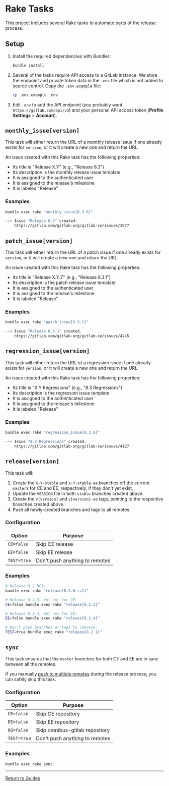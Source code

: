 # Rake Tasks

This project includes several Rake tasks to automate parts of the release
process.

## Setup

1. Install the required dependencies with Bundler:

    ```sh
    bundle install
    ```

1. Several of the tasks require API access to a GitLab instance. We store the
   endpoint and private token data in the `.env` file which is not added to
   source control. Copy the `.env.example` file:

    ```sh
    cp .env.example .env
    ```

1. Edit `.env` to add the API endpoint (you probably want
   `https://gitlab.com/api/v3`) and your personal API access token (**Profile
   Settings** > **Account**).

## `monthly_issue[version]`

This task will either return the URL of a monthly release issue if one already
exists for `version`, or it will create a new one and return the URL.

An issue created with this Rake task has the following properties:

- Its title is "Release X.Y" (e.g., "Release 8.3")
- Its description is the monthly release issue template
- It is assigned to the authenticated user
- It is assigned to the release's milestone
- It is labeled "Release"

### Examples

```sh
bundle exec rake "monthly_issue[8.3.0]"

--> Issue "Release 8.3" created.
    https://gitlab.com/gitlab-org/gitlab-ce/issues/3977
```

## `patch_issue[version]`

This task will either return the URL of a patch issue if one already exists for
`version`, or it will create a new one and return the URL.

An issue created with this Rake task has the following properties:

- Its title is "Release X.Y.Z" (e.g., "Release 8.3.1")
- Its description is the patch release issue template
- It is assigned to the authenticated user
- It is assigned to the release's milestone
- It is labeled "Release"

### Examples

```sh
bundle exec rake "patch_issue[8.3.1]"

--> Issue "Release 8.3.1" created.
    https://gitlab.com/gitlab-org/gitlab-ce/issues/4245
```

## `regression_issue[version]`

This task will either return the URL of a regression issue if one already exists
for `version`, or it will create a new one and return the URL.

An issue created with this Rake task has the following properties:

- Its title is "X.Y Regressions" (e.g., "8.3 Regressions")
- Its description is the regression issue template
- It is assigned to the authenticated user
- It is assigned to the release's milestone
- It is labeled "Release"

### Examples

```sh
bundle exec rake "regression_issue[8.3.0]"

--> Issue "8.3 Regressions" created.
    https://gitlab.com/gitlab-org/gitlab-ce/issues/4127
```

## `release[version]`

This task will:

1. Create the `X-Y-stable` and `X-Y-stable-ee` branches off the current
   `master`s for CE and EE, respectively, if they don't yet exist.
1. Update the `VERSION` file in both `stable` branches created above.
1. Create the `v[version]` and `v[version]-ee` tags, pointing to the respective
   branches created above.
1. Push all newly-created branches and tags to all remotes.

### Configuration

| Option      | Purpose                        |
| ------      | -------                        |
| `CE=false`  | Skip CE release                |
| `EE=false`  | Skip EE release                |
| `TEST=true` | Don't push anything to remotes |

### Examples

```sh
# Release 8.2 RC1:
bundle exec rake "release[8.2.0-rc1]"

# Release 8.2.3, but not for CE:
CE=false bundle exec rake "release[8.2.3]"

# Release 8.2.4, but not for EE:
EE=false bundle exec rake "release[8.2.4]"

# Don't push branches or tags to remotes:
TEST=true bundle exec rake "release[8.2.1]"
```

## `sync`

This task ensures that the `master` branches for both CE and EE are in sync
between all the remotes.

If you manually [push to multiple remotes](push-to-multiple-remotes.md) during
the release process, you can safely skip this task.

### Configuration

| Option      | Purpose                        |
| ------      | -------                        |
| `CE=false`  | Skip CE repository             |
| `EE=false`  | Skip EE repository             |
| `OG=false`  | Skip omnibus-gitlab repository |
| `TEST=true` | Don't push anything to remotes |

### Examples

```bash
bundle exec rake sync
```

---

[Return to Guides](../README.md#guides)
